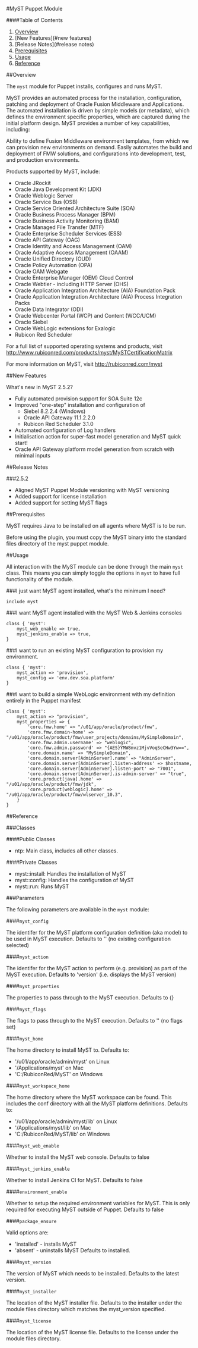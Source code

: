 #MyST Puppet Module

####Table of Contents

1. [Overview](#overview)
2. [New Features](#new features)
3. [Release Notes](#release notes)
4. [Prerequisites](#prerequisites)
5. [Usage](#usage)
6. [Reference](#reference)

##Overview

The `myst` module for Puppet installs, configures and runs MyST.

MyST provides an automated process for the installation, configuration, patching and deployment of Oracle Fusion Middleware and Applications.
The automated installation is driven by simple models (or metadata), which defines the environment specific properties, which are captured during the initial platform design.
MyST provides a number of key capabilities, including:

Ability to define Fusion Middleware environment templates, from which we can provision new environments on demand.
Easily automates the build and deployment of FMW solutions, and configurations into development, test, and production environments. 

Products supported by MyST, include:
* Oracle JRockit
* Oracle Java Development Kit (JDK)
* Oracle Weblogic Server
* Oracle Service Bus (OSB)
* Oracle Service Oriented Architecture Suite (SOA) 
* Oracle Business Process Manager (BPM)
* Oracle Business Activity Monitoring (BAM)
* Oracle Managed File Transfer (MTF)
* Oracle Enterprise Scheduler Services (ESS)
* Oracle API Gateway (OAG)
* Oracle Identity and Access Management (OAM)
* Oracle Adaptive Access Management (OAAM)
* Oracle Unified Directory (OUD)
* Oracle Policy Automation (OPA)
* Oracle OAM Webgate
* Oracle Enterprise Manager (OEM) Cloud Control
* Oracle Webtier - including HTTP Server (OHS)
* Oracle Application Integration Architecture (AIA) Foundation Pack
* Oracle Application Integration Architecture (AIA) Process Integration Packs
* Oracle Data Integrator (ODI)
* Oracle Webcenter Portal (WCP) and Content (WCC/UCM)
* Oracle Siebel
* Oracle WebLogic extensions for Exalogic
* Rubicon Red Scheduler

For a full list of supported operating systems and products, visit http://www.rubiconred.com/products/myst/MySTCertificationMatrix

For more information on MyST, visit http://rubiconred.com/myst

##New Features

What's new in MyST 2.5.2?
* Fully automated provision support for SOA Suite 12c
* Improved "one-step" installation and configuration of
	* Siebel 8.2.2.4 (Windows) 
	* Oracle API Gateway 11.1.2.2.0 
	* Rubicon Red Scheduler 3.1.0
* Automated configuration of Log handlers
* Initialisation action for super-fast model generation and MyST quick start!
* Oracle API Gateway platform model generation from scratch with minimal inputs

##Release Notes

###2.5.2 
* Aligned MyST Puppet Module versioning with MyST versioning
* Added support for license installation
* Added support for setting MyST flags

##Prerequisites

MyST requires Java to be installed on all agents where MyST is to be run.

Before using the plugin, you must copy the MyST binary into the standard files directory of the myst puppet module.

##Usage

All interaction with the MyST module can be done through the main `myst` class. This means you can simply toggle the options in `myst` to have full functionality of the module.

###I just want MyST agent installed, what's the minimum I need?

```puppet
include myst
```

###I want MyST agent installed with the MyST Web & Jenkins consoles

```puppet
class { 'myst':
    myst_web_enable => true,
    myst_jenkins_enable => true,
}
```

###I want to run an existing MyST configuration to provision my environment.

```puppet
class { 'myst':
    myst_action => 'provision',
    myst_config => 'env.dev.soa.platform'
}
```

###I want to build a simple WebLogic environment with my definition entirely in the Puppet manifest

```puppet
class { 'myst':
    myst_action => "provision",
    myst_properties => {
        'core.fmw.home' => "/u01/app/oracle/product/fmw",
        'core.fmw.domain-home' => "/u01/app/oracle/product/fmw/user_projects/domains/MySimpleDomain",
        'core.fmw.admin.username' => "weblogic",
        'core.fmw.admin.password' => "{AES}YMW8mvz1MjvVoqSeCHw3Yw==",
        'core.domain.name' => "MySimpleDomain",
        'core.domain.server[AdminServer].name' => "AdminServer",
        'core.domain.server[AdminServer].listen-address' => $hostname,
        'core.domain.server[AdminServer].listen-port' => "7001", 
        'core.domain.server[AdminServer].is-admin-server' => "true",  
        'core.product[java].home' => "/u01/app/oracle/product/fmw/jdk",
        'core.product[weblogic].home' => "/u01/app/oracle/product/fmw/wlserver_10.3", 
    }
}
```

##Reference

###Classes

####Public Classes

* ntp: Main class, includes all other classes.

####Private Classes

* myst::install: Handles the installation of MyST
* myst::config: Handles the configuration of MyST
* myst::run: Runs MyST

###Parameters

The following parameters are available in the `myst` module:

####`myst_config`

The identifer for the MyST platform configuration definition (aka model) to be used in MyST execution.
Defaults to '' (no existing configuration selected)

####`myst_action`

The identifer for the MyST action to perform (e.g. provision) as part of the MyST execution.
Defaults to 'version' (i.e. displays the MyST version)

####`myst_properties`

The properties to pass through to the MyST execution.
Defaults to {}

####`myst_flags`

The flags to pass through to the MyST execution.
Defaults to '' (no flags set)

####`myst_home`

The home directory to install MyST to.
Defaults to:
* '/u01/app/oracle/admin/myst' on Linux
* '/Applications/myst' on Mac
* 'C:/RubiconRed/MyST' on Windows

####`myst_workspace_home`

The home directory where the MyST workspace can be found.
This includes the conf directory with all the MyST platform definitions.
Defaults to:
* '/u01/app/oracle/admin/myst/lib' on Linux
* '/Applications/myst/lib' on Mac
* 'C:/RubiconRed/MyST/lib' on Windows

####`myst_web_enable`

Whether to install the MyST web console.
Defaults to false

####`myst_jenkins_enable`

Whether to install Jenkins CI for MyST.
Defaults to false

####`environment_enable`

Whether to setup the required environment variables for MyST.
This is only required for executing MyST outside of Puppet.
Defaults to false

####`package_ensure`

Valid options are:
* 'installed' - installs MyST
* 'absent' - uninstalls MyST
Defaults to installed.

####`myst_version`

The version of MyST which needs to be installed.
Defaults to the latest version.

####`myst_installer`

The location of the MyST installer file.
Defaults to the installer under the module files directory which matches the myst_version specified.

####`myst_license`

The location of the MyST license file.
Defaults to the license under the module files directory.